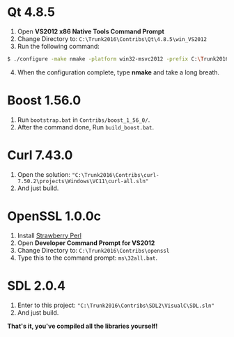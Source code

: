 # Qt 4.8.5
1. Open **VS2012 x86 Native Tools Command Prompt**
2. Change Directory to: `C:\Trunk2016\Contribs\Qt\4.8.5\win_VS2012`
3. Run the following command:
```sh
$ ./configure -make nmake -platform win32-msvc2012 -prefix C:\Trunk2016\Contribs\Qt\4.8.5\win_VS2012 -opensource -confirm-license -opengl desktop -nomake examples -nomake tests -webkit -xmlpatterns
```
4. When the configuration complete, type **nmake** and take a long breath.

# Boost 1.56.0
1. Run `bootstrap.bat` in `Contribs/boost_1_56_0/`.
2. After the command done, Run `build_boost.bat`.

# Curl 7.43.0
1. Open the solution: `"C:\Trunk2016\Contribs\curl-7.50.2\projects\Windows\VC11\curl-all.sln"`
2. And just build.

# OpenSSL 1.0.0c
1. Install [Strawberry Perl](https://strawberryperl.com/)
2. Open **Developer Command Prompt for VS2012**
3. Change Directory to: `C:\Trunk2016\Contribs\openssl`
4. Type this to the command prompt: `ms\32all.bat`.

# SDL 2.0.4
1. Enter to this project: `"C:\Trunk2016\Contribs\SDL2\VisualC\SDL.sln"`
2. And just build.

**That's it, you've compiled all the libraries yourself!**
